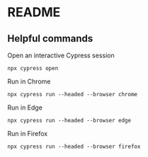 # README

## Helpful commands

Open an interactive Cypress session

`npx cypress open`

Run in Chrome

`npx cypress run --headed --browser chrome`

Run in Edge

`npx cypress run --headed --browser edge`

Run in Firefox

`npx cypress run --headed --browser firefox`
